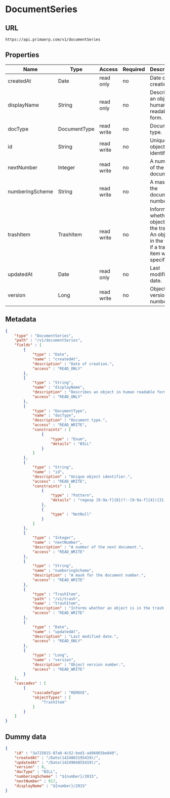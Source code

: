 DocumentSeries
==

## URL

	https://api.primaerp.com/v1/documentSeries

## Properties

| Name            | Type         | Access     | Required                                                               | Description                                                                                         |
|-----------------|--------------|------------|------------------------------------------------------------------------|-----------------------------------------------------------------------------------------------------|
| createdAt       | Date         | read only  | no                                                                     | Date of creation.                                                                                   |
| displayName     | String       | read only  | no                                                                     | Describes an object in human readable form.                                                         |
| docType         | DocumentType | read write | no                                                                     | Document type.                                                                                      |
| id              | String       | read write | no                                                                     | Unique object identifier.                                                                           |
| nextNumber      | Integer      | read write | no                                                                     | A number of the next document.                                                                      |
| numberingScheme | String       | read write | no                                                                     | A mask for the document number.                                                                     |
| trashItem       | TrashItem    | read write | no                                                                     | Informs whether an object is in the trash. An object is in the trash if a trash item was specified. |
| updatedAt       | Date         | read only  | no                                                                     | Last modified date.                                                                                 |
| version         | Long         | read write | no                                                                     | Object version number.                                                                              |

## Metadata

```JSON
{
	"type" : "DocumentSeries",
	"path" : "/v1/documentSeries",
	"fields" : [
		{
			"type" : "Date",
			"name" : "createdAt",
			"description" : "Date of creation.",
			"access" : "READ_ONLY"
		},
		{
			"type" : "String",
			"name" : "displayName",
			"description" : "Describes an object in human readable form.",
			"access" : "READ_ONLY"
		},
		{
			"type" : "DocumentType",
			"name" : "docType",
			"description" : "Document type.",
			"access" : "READ_WRITE",
			"constraints" : [
				{
					"type" : "Enum",
					"details" : "BILL"
				}
			]
		},
		{
			"type" : "String",
			"name" : "id",
			"description" : "Unique object identifier.",
			"access" : "READ_WRITE",
			"constraints" : [
				{
					"type" : "Pattern",
					"details" : "regexp [0-9a-f]{8}(?:-[0-9a-f]{4}){3}-[0-9a-f]{12}"
				},
				{
					"type" : "NotNull"
				}
			]
		},
		{
			"type" : "Integer",
			"name" : "nextNumber",
			"description" : "A number of the next document.",
			"access" : "READ_WRITE"
		},
		{
			"type" : "String",
			"name" : "numberingScheme",
			"description" : "A mask for the document number.",
			"access" : "READ_WRITE"
		},
		{
			"type" : "TrashItem",
			"path" : "/v1/trash",
			"name" : "trashItem",
			"description" : "Informs whether an object is in the trash. An object is in the trash if a trash item was specified.",
			"access" : "READ_WRITE"
		},
		{
			"type" : "Date",
			"name" : "updatedAt",
			"description" : "Last modified date.",
			"access" : "READ_ONLY"
		},
		{
			"type" : "Long",
			"name" : "version",
			"description" : "Object version number.",
			"access" : "READ_WRITE"
		}
	],
	"cascades" : [
		{
			"cascadeType" : "REMOVE",
			"objectTypes" : [
				"TrashItem"
			]
		}
	]
}
```

## Dummy data

```JSON
{
	"id" : "3a725015-07a0-4c52-bed1-a496865be040",
	"createdAt" : "/Date(1424883195419)/",
	"updatedAt" : "/Date(1424904855419)/",
	"version" : 8,
	"docType" : "BILL",
	"numberingScheme" : "${number}/2015",
	"nextNumber" : 917,
	"displayName" : "${number}/2015"
}
```
